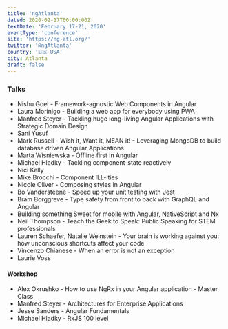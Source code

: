 ```yaml
---
title: 'ngAtlanta'
dated: 2020-02-17T00:00:00Z
textDate: 'February 17-21, 2020'
eventType: 'conference'
site: 'https://ng-atl.org/'
twitter: '@ngAtlanta'
country: '🇺🇸 USA'
city: Atlanta
draft: false
---
```


### Talks

- Nishu Goel - Framework-agnostic Web Components in Angular
- Laura Morinigo - Building a web app for everybody using PWA
- Manfred Steyer - Tackling huge long-living Angular Applications with Strategic Domain Design
- Sani Yusuf
- Mark Russell - Wish it, Want it, MEAN it! - Leveraging MongoDB to build database driven Angular Applications
- Marta Wisniewska - Offline first in Angular
- Michael Hladky - Tackling component-state reactively
- Nici Kelly
- Mike Brocchi - Component ILL-ities
- Nicole Oliver - Composing styles in Angular
- Bo Vandersteene - Speed up your unit testing with Jest
- Bram Borggreve - Type safety from front to back with GraphQL and Angular
- Building something Sweet for mobile with Angular, NativeScript and Nx
- Neil Thompson - Teach the Geek to Speak: Public Speaking for STEM professionals
- Lauren Schaefer, Natalie Weinstein - Your brain is working against you: how unconscious shortcuts affect your code
- Vincenzo Chianese - When an error is not an exception
- Laurie Voss

#### Workshop

- Alex Okrushko - How to use NgRx in your Angular application - Master Class
- Manfred Steyer - Architectures for Enterprise Applications
- Jesse Sanders - Angular Fundamentals
- Michael Hladky - RxJS 100 level
